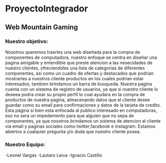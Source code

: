 # ProyectoIntegrador

## Web Mountain Gaming

### Nuestro objetivo:

Nosotros queremos traerles una web diseñada para la compra de componentes de computadora, nuestro enfoque se centra en diseñar una pagina amigable y entendible que preste atencion
a las nesecidades de nuestro clientes, ofreciendoles una lista de categorias de diferentes componentes, asi como un cuadro de ofertas y destacados que podrian mostrarles a nuestros
cliente productos en los cuales podrian estar interesados, tambien brindamos un barra de busqueda.
Nuestra pagina cuenta con un sistema de registro de usuarios, ya que si nuestro cliente lo deseea podra crear su propio perfil lo cual ayudara en la compra de productos de nuestra
pagina, almacenando datos que el cliente desee guardar como su email para confirmaciones y datos de la tarjeta de credito.
Esta pagina si bien esta enfocada al publico interesado en computadoras, eso no sera un impedemento para que alguien que no sepa de componentes, ya que nosotros brindamos un 
sistema de atencion al cliente via email y paginas sociales como twitter,facebook e instagram. Estamos abiertos a cualquier pregunta y/o duda que nuestro cliente posea.


### Nuestro Equipo:

-Leonel Vargas
-Lautaro Leiva
-Ignacio Castillo

